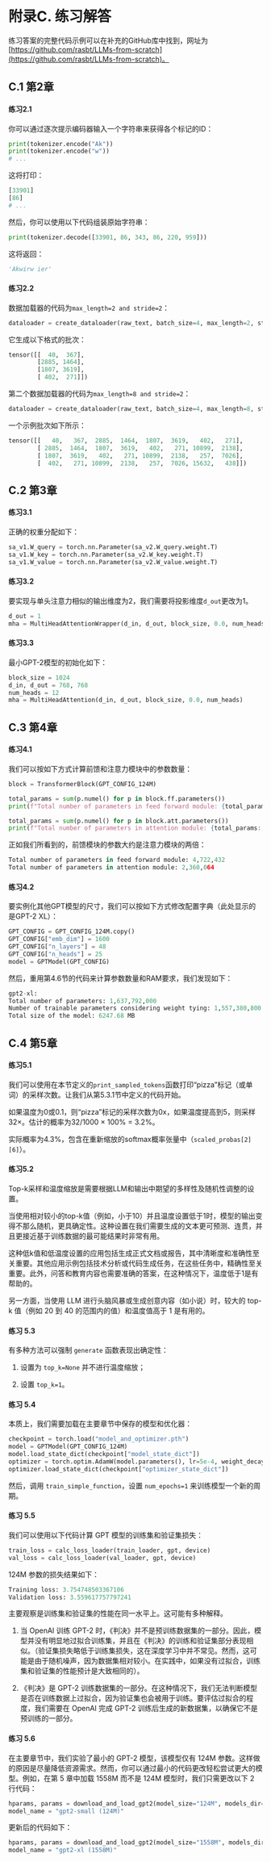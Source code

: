 # 附录C. 练习解答

练习答案的完整代码示例可以在补充的GitHub库中找到，网址为[https://github.com/rasbt/LLMs-from-scratch](https://github.com/rasbt/LLMs-from-scratch)。

## C.1 第2章

#### 练习2.1

你可以通过逐次提示编码器输入一个字符串来获得各个标记的ID：

```py
print(tokenizer.encode("Ak"))
print(tokenizer.encode("w"))
# ...
```

这将打印：

```py
[33901]
[86]
# ...
```

然后，你可以使用以下代码组装原始字符串：

```py
print(tokenizer.decode([33901, 86, 343, 86, 220, 959]))
```

这将返回：

```py
'Akwirw ier'
```

#### 练习2.2

数据加载器的代码为`max_length=2 and stride=2`：

```py
dataloader = create_dataloader(raw_text, batch_size=4, max_length=2, stride=2)
```

它生成以下格式的批次：

```py
tensor([[  40,  367],
        [2885, 1464],
        [1807, 3619],
        [ 402,  271]])
```

第二个数据加载器的代码为`max_length=8 and stride=2`：

```py
dataloader = create_dataloader(raw_text, batch_size=4, max_length=8, stride=2)
```

一个示例批次如下所示：

```py
tensor([[   40,   367,  2885,  1464,  1807,  3619,   402,   271],
        [ 2885,  1464,  1807,  3619,   402,   271, 10899,  2138],
        [ 1807,  3619,   402,   271, 10899,  2138,   257,  7026],
        [  402,   271, 10899,  2138,   257,  7026, 15632,   438]])
```

## C.2 第3章

#### 练习3.1

正确的权重分配如下：

```py
sa_v1.W_query = torch.nn.Parameter(sa_v2.W_query.weight.T)
sa_v1.W_key = torch.nn.Parameter(sa_v2.W_key.weight.T)
sa_v1.W_value = torch.nn.Parameter(sa_v2.W_value.weight.T)
```

#### 练习3.2

要实现与单头注意力相似的输出维度为2，我们需要将投影维度`d_out`更改为1。

```py
d_out = 1
mha = MultiHeadAttentionWrapper(d_in, d_out, block_size, 0.0, num_heads=2)
```

#### 练习3.3

最小GPT-2模型的初始化如下：

```py
block_size = 1024
d_in, d_out = 768, 768
num_heads = 12
mha = MultiHeadAttention(d_in, d_out, block_size, 0.0, num_heads)

```

## C.3 第4章

#### 练习4.1

我们可以按如下方式计算前馈和注意力模块中的参数数量：

```py
block = TransformerBlock(GPT_CONFIG_124M)

total_params = sum(p.numel() for p in block.ff.parameters())
print(f"Total number of parameters in feed forward module: {total_params:,}")

total_params = sum(p.numel() for p in block.att.parameters())
print(f"Total number of parameters in attention module: {total_params:,}")
```

正如我们所看到的，前馈模块的参数大约是注意力模块的两倍：

```py
Total number of parameters in feed forward module: 4,722,432
Total number of parameters in attention module: 2,360,064
```

#### 练习4.2

要实例化其他GPT模型的尺寸，我们可以按如下方式修改配置字典（此处显示的是GPT-2 XL）：

```py
GPT_CONFIG = GPT_CONFIG_124M.copy()
GPT_CONFIG["emb_dim"] = 1600
GPT_CONFIG["n_layers"] = 48
GPT_CONFIG["n_heads"] = 25
model = GPTModel(GPT_CONFIG)
```

然后，重用第4.6节的代码来计算参数数量和RAM要求，我们发现如下：

```py
gpt2-xl:
Total number of parameters: 1,637,792,000
Number of trainable parameters considering weight tying: 1,557,380,800
Total size of the model: 6247.68 MB
```

## C.4 第5章

#### 练习5.1

我们可以使用在本节定义的`print_sampled_tokens`函数打印“pizza”标记（或单词）的采样次数。让我们从第5.3.1节中定义的代码开始。

如果温度为0或0.1，则“pizza”标记的采样次数为0x，如果温度提高到5，则采样32×。估计的概率为32/1000 × 100% = 3.2%。

实际概率为4.3%，包含在重新缩放的softmax概率张量中（`scaled_probas[2][6]`）。

#### 练习5.2

Top-k采样和温度缩放是需要根据LLM和输出中期望的多样性及随机性调整的设置。

当使用相对较小的top-k值（例如，小于10）并且温度设置低于1时，模型的输出变得不那么随机，更具确定性。这种设置在我们需要生成的文本更可预测、连贯，并且更接近基于训练数据的最可能结果时非常有用。

这种低k值和低温度设置的应用包括生成正式文档或报告，其中清晰度和准确性至关重要。其他应用示例包括技术分析或代码生成任务，在这些任务中，精确性至关重要。此外，问答和教育内容也需要准确的答案，在这种情况下，温度低于1是有帮助的。

另一方面，当使用 LLM 进行头脑风暴或生成创意内容（如小说）时，较大的 top-k 值（例如 20 到 40 的范围内的值）和温度值高于 1 是有用的。

#### 练习 5.3

有多种方法可以强制 `generate` 函数表现出确定性：

1.  设置为 `top_k=None` 并不进行温度缩放；

1.  设置 `top_k=1`。

#### 练习 5.4

本质上，我们需要加载在主要章节中保存的模型和优化器：

```py
checkpoint = torch.load("model_and_optimizer.pth")
model = GPTModel(GPT_CONFIG_124M)
model.load_state_dict(checkpoint["model_state_dict"])
optimizer = torch.optim.AdamW(model.parameters(), lr=5e-4, weight_decay=0.1)
optimizer.load_state_dict(checkpoint["optimizer_state_dict"])
```

然后，调用 `train_simple_function`，设置 `num_epochs=1` 来训练模型一个新的周期。

#### 练习 5.5

我们可以使用以下代码计算 GPT 模型的训练集和验证集损失：

```py
train_loss = calc_loss_loader(train_loader, gpt, device)
val_loss = calc_loss_loader(val_loader, gpt, device)
```

124M 参数的损失结果如下：

```py
Training loss: 3.754748503367106
Validation loss: 3.559617757797241
```

主要观察是训练集和验证集的性能在同一水平上。这可能有多种解释。

1.  当 OpenAI 训练 GPT-2 时，《判决》并不是预训练数据集的一部分。因此，模型并没有明显地过拟合训练集，并且在《判决》的训练和验证集部分表现相似。（验证集损失略低于训练集损失，这在深度学习中并不常见。然而，这可能是由于随机噪声，因为数据集相对较小。在实践中，如果没有过拟合，训练集和验证集的性能预计是大致相同的）。

1.  《判决》是 GPT-2 训练数据集的一部分。在这种情况下，我们无法判断模型是否在训练数据上过拟合，因为验证集也会被用于训练。要评估过拟合的程度，我们需要在 OpenAI 完成 GPT-2 训练后生成的新数据集，以确保它不是预训练的一部分。

#### 练习 5.6

在主要章节中，我们实验了最小的 GPT-2 模型，该模型仅有 124M 参数。这样做的原因是尽量降低资源需求。然而，你可以通过最小的代码更改轻松尝试更大的模型。例如，在第 5 章中加载 1558M 而不是 124M 模型时，我们只需更改以下 2 行代码：

```py
hparams, params = download_and_load_gpt2(model_size="124M", models_dir="gpt2")
model_name = "gpt2-small (124M)"
```

更新后的代码如下：

```py
hparams, params = download_and_load_gpt2(model_size="1558M", models_dir="gpt2")
model_name = "gpt2-xl (1558M)"
```
